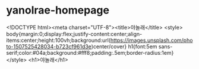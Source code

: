 # yanolrae-homepage
&lt;!DOCTYPE html>&lt;meta charset="UTF-8">&lt;title>야놀래&lt;/title> &lt;style> body{margin:0;display:flex;justify-content:center;align-items:center;height:100vh;background:url(https://images.unsplash.com/photo-1507525428034-b723cf961d3e)center/cover} h1{font:5em sans-serif;color:#04a;background:#fff8;padding:.5em;border-radius:1em} &lt;/style> &lt;h1>야놀래&lt;/h1>
